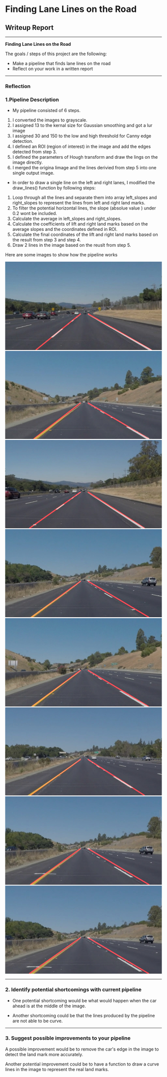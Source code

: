# **Finding Lane Lines on the Road** 

## Writeup Report

---

**Finding Lane Lines on the Road**

The goals / steps of this project are the following:
* Make a pipeline that finds lane lines on the road
* Reflect on your work in a written report


[//]: # (Image References)

[image1]: ./test_images_output/solidWhiteCurve.jpg "solidWhiteCurve"
[image2]: ./test_images_output/whiteCarLaneSwitch.jpg "whiteCarLaneSwitch"
[image3]: ./test_images_output/solidWhiteRight.jpg "solidWhiteRight"
[image4]: ./test_images_output/solidYellowCurve.jpg "solidYellowCurve"
[image5]: ./test_images_output/solidYellowCurve2.jpg "solidYellowCurve2"
[image6]: ./test_images_output/solidYellowLeft.jpg "solidYellowLeft"
[image7]: ./test_images_output/hLine2.jpg "hLine2"
[image8]: ./test_images_output/hLine3.jpg "hLine3"

---

### Reflection

### 1.Pipeline Description

* My pipeline consisted of 6 steps. 

1. I converted the images to grayscale.
2. I assigned 13 to the kernal size for Gaussian smoothing and got a lur image
3. I assigned 30 and 150 to the low and high threshold for Canny edge detection.
4. I defined an ROI (region of interest) in the image and add the edges detected from step 3.
5. I defined the parameters of Hough transform and draw the lings on the image directly.
6. I merged the origina limage and the lines derivied from step 5 into one single output image.


* In order to draw a single line on the left and right lanes, I modified the draw_lines() function by following steps: 

1. Loop through all the lines and separate them into array left_slopes and right_slopes to represent the lines from left and right land marks.
2. To filter the potential horizontal lines, the slope (absolue value ) under 0.2 wont be included.
3. Calculate the average in left_slopes and right_slopes.
4. Calculate the coefficients of lift and right land marks based on the average slopes and the coordinates defined in ROI.
5. Calculate the final coordinates of the lift and right land marks based on the result from step 3 and step 4.
6. Draw 2 lines in the image based on the reuslt from step 5.


Here are some images to show how the pipeline works

![alt text][image1]
![alt text][image2]
![alt text][image3]
![alt text][image4]
![alt text][image5]
![alt text][image6]
![alt text][image7]
![alt text][image8]

---

### 2. Identify potential shortcomings with current pipeline

* One potential shortcoming would be what would happen when the car ahead is at the middle of the image. 

* Another shortcoming could be that the lines produced by the pipeline are not able to be curve.

---

### 3. Suggest possible improvements to your pipeline

A possible improvement would be to remove the car's edge in the image to detect the land mark more accurately.

Another potential improvement could be to have a function to draw a curve lines in the image to represent the real land marks.
